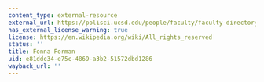 ```yaml
---
content_type: external-resource
external_url: https://polisci.ucsd.edu/people/faculty/faculty-directory/currently-active-faculty/forman-profile.html
has_external_license_warning: true
license: https://en.wikipedia.org/wiki/All_rights_reserved
status: ''
title: Fonna Forman
uid: e81ddc34-e75c-4869-a3b2-51572dbd1286
wayback_url: ''
---
```

